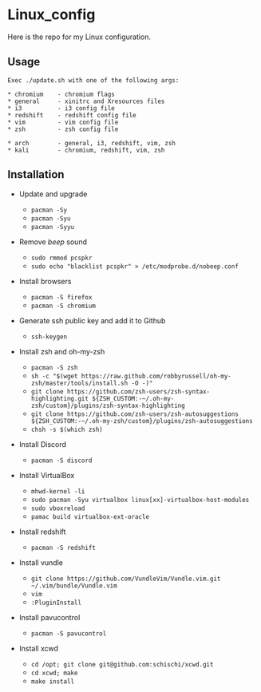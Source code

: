 # Linux_config

Here is the repo for my Linux configuration.

## Usage

```
Exec ./update.sh with one of the following args:

* chromium    - chromium flags
* general     - xinitrc and Xresources files
* i3          - i3 config file
* redshift    - redshift config file
* vim         - vim config file
* zsh         - zsh config file

* arch        - general, i3, redshift, vim, zsh
* kali        - chromium, redshift, vim, zsh
```

## Installation

- Update and upgrade

    * `pacman -Sy`
    * `pacman -Syu`
    * `pacman -Syyu`

- Remove *beep* sound

    * `sudo rmmod pcspkr`
    * `sudo echo "blacklist pcspkr" > /etc/modprobe.d/nobeep.conf`

- Install browsers

    * `pacman -S firefox`
    * `pacman -S chromium`

- Generate ssh public key and add it to Github

    * `ssh-keygen`

- Install zsh and oh-my-zsh

    * `pacman -S zsh`
    * `sh -c "$(wget https://raw.github.com/robbyrussell/oh-my-zsh/master/tools/install.sh -O -)"`
    * `git clone https://github.com/zsh-users/zsh-syntax-highlighting.git ${ZSH_CUSTOM:-~/.oh-my-zsh/custom}/plugins/zsh-syntax-highlighting`
    * `git clone https://github.com/zsh-users/zsh-autosuggestions ${ZSH_CUSTOM:-~/.oh-my-zsh/custom}/plugins/zsh-autosuggestions`
    * `chsh -s $(which zsh)`

- Install Discord

    * `pacman -S discord`

- Install VirtualBox

    * `mhwd-kernel -li`
    * `sudo pacman -Syu virtualbox linux[xx]-virtualbox-host-modules`
    * `sudo vboxreload`
    * `pamac build virtualbox-ext-oracle`

- Install redshift

    * `pacman -S redshift`

- Install vundle

    * `git clone https://github.com/VundleVim/Vundle.vim.git ~/.vim/bundle/Vundle.vim`
    * `vim`
    * `:PluginInstall`

- Install pavucontrol

    * `pacman -S pavucontrol`

- Install xcwd

    * `cd /opt; git clone git@github.com:schischi/xcwd.git`
    * `cd xcwd; make`
    * `make install`
